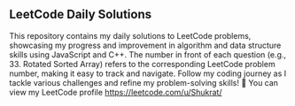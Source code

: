 ## LeetCode Daily Solutions

This repository contains my daily solutions to LeetCode problems, showcasing my progress and improvement in algorithm and data structure skills using JavaScript and C++. The number in front of each question (e.g., 33. Rotated Sorted Array) refers to the corresponding LeetCode problem number, making it easy to track and navigate. Follow my coding journey as I tackle various challenges and refine my problem-solving skills! 🚀
You can view my LeetCode profile https://leetcode.com/u/Shukrat/ 
